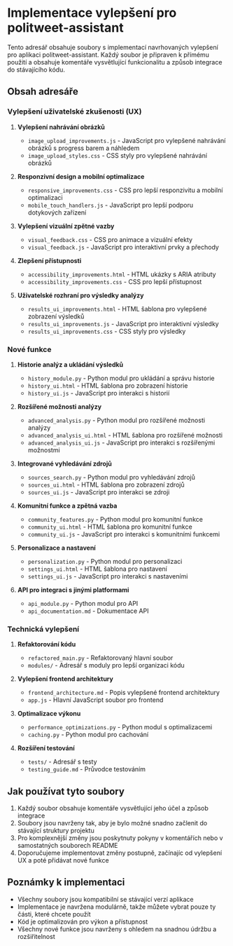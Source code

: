 # Implementace vylepšení pro politweet-assistant

Tento adresář obsahuje soubory s implementací navrhovaných vylepšení pro aplikaci politweet-assistant. Každý soubor je připraven k přímému použití a obsahuje komentáře vysvětlující funkcionalitu a způsob integrace do stávajícího kódu.

## Obsah adresáře

### Vylepšení uživatelské zkušenosti (UX)

1. **Vylepšení nahrávání obrázků**
   - `image_upload_improvements.js` - JavaScript pro vylepšené nahrávání obrázků s progress barem a náhledem
   - `image_upload_styles.css` - CSS styly pro vylepšené nahrávání obrázků

2. **Responzivní design a mobilní optimalizace**
   - `responsive_improvements.css` - CSS pro lepší responzivitu a mobilní optimalizaci
   - `mobile_touch_handlers.js` - JavaScript pro lepší podporu dotykových zařízení

3. **Vylepšení vizuální zpětné vazby**
   - `visual_feedback.css` - CSS pro animace a vizuální efekty
   - `visual_feedback.js` - JavaScript pro interaktivní prvky a přechody

4. **Zlepšení přístupnosti**
   - `accessibility_improvements.html` - HTML ukázky s ARIA atributy
   - `accessibility_improvements.css` - CSS pro lepší přístupnost

5. **Uživatelské rozhraní pro výsledky analýzy**
   - `results_ui_improvements.html` - HTML šablona pro vylepšené zobrazení výsledků
   - `results_ui_improvements.js` - JavaScript pro interaktivní výsledky
   - `results_ui_improvements.css` - CSS styly pro výsledky

### Nové funkce

1. **Historie analýz a ukládání výsledků**
   - `history_module.py` - Python modul pro ukládání a správu historie
   - `history_ui.html` - HTML šablona pro zobrazení historie
   - `history_ui.js` - JavaScript pro interakci s historií

2. **Rozšířené možnosti analýzy**
   - `advanced_analysis.py` - Python modul pro rozšířené možnosti analýzy
   - `advanced_analysis_ui.html` - HTML šablona pro rozšířené možnosti
   - `advanced_analysis_ui.js` - JavaScript pro interakci s rozšířenými možnostmi

3. **Integrované vyhledávání zdrojů**
   - `sources_search.py` - Python modul pro vyhledávání zdrojů
   - `sources_ui.html` - HTML šablona pro zobrazení zdrojů
   - `sources_ui.js` - JavaScript pro interakci se zdroji

4. **Komunitní funkce a zpětná vazba**
   - `community_features.py` - Python modul pro komunitní funkce
   - `community_ui.html` - HTML šablona pro komunitní funkce
   - `community_ui.js` - JavaScript pro interakci s komunitními funkcemi

5. **Personalizace a nastavení**
   - `personalization.py` - Python modul pro personalizaci
   - `settings_ui.html` - HTML šablona pro nastavení
   - `settings_ui.js` - JavaScript pro interakci s nastaveními

6. **API pro integraci s jinými platformami**
   - `api_module.py` - Python modul pro API
   - `api_documentation.md` - Dokumentace API

### Technická vylepšení

1. **Refaktorování kódu**
   - `refactored_main.py` - Refaktorovaný hlavní soubor
   - `modules/` - Adresář s moduly pro lepší organizaci kódu

2. **Vylepšení frontend architektury**
   - `frontend_architecture.md` - Popis vylepšené frontend architektury
   - `app.js` - Hlavní JavaScript soubor pro frontend

3. **Optimalizace výkonu**
   - `performance_optimizations.py` - Python modul s optimalizacemi
   - `caching.py` - Python modul pro cachování

4. **Rozšíření testování**
   - `tests/` - Adresář s testy
   - `testing_guide.md` - Průvodce testováním

## Jak používat tyto soubory

1. Každý soubor obsahuje komentáře vysvětlující jeho účel a způsob integrace
2. Soubory jsou navrženy tak, aby je bylo možné snadno začlenit do stávající struktury projektu
3. Pro komplexnější změny jsou poskytnuty pokyny v komentářích nebo v samostatných souborech README
4. Doporučujeme implementovat změny postupně, začínajíc od vylepšení UX a poté přidávat nové funkce

## Poznámky k implementaci

- Všechny soubory jsou kompatibilní se stávající verzí aplikace
- Implementace je navržena modulárně, takže můžete vybrat pouze ty části, které chcete použít
- Kód je optimalizován pro výkon a přístupnost
- Všechny nové funkce jsou navrženy s ohledem na snadnou údržbu a rozšiřitelnost
